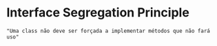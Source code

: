 # Interface Segregation Principle

    "Uma class não deve ser forçada a implementar métodos que não fará uso"
